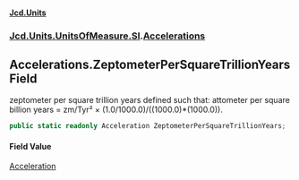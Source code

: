 #### [Jcd.Units](index 'index')
### [Jcd.Units.UnitsOfMeasure.SI](Jcd.Units.UnitsOfMeasure.SI 'Jcd.Units.UnitsOfMeasure.SI').[Accelerations](Accelerations 'Jcd.Units.UnitsOfMeasure.SI.Accelerations')

## Accelerations.ZeptometerPerSquareTrillionYears Field

zeptometer per square trillion years defined such that: attometer per square billion years = zm/Tyr² ×
(1.0/1000.0)/((1000.0)*(1000.0)).

```csharp
public static readonly Acceleration ZeptometerPerSquareTrillionYears;
```

#### Field Value
[Acceleration](Acceleration 'Jcd.Units.UnitTypes.Acceleration')
